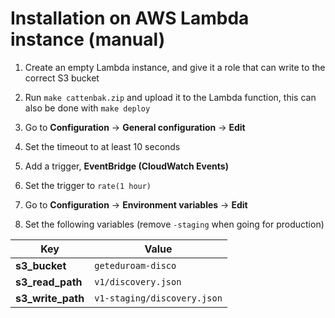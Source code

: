 # Installation on AWS Lambda instance (manual)

1. Create an empty Lambda instance, and give it a role that can write to the correct S3 bucket

2. Run `make cattenbak.zip` and upload it to the Lambda function, this can also be done with `make deploy`

3. Go to **Configuration** -> **General configuration** -> **Edit**

4. Set the timeout to at least 10 seconds

5. Add a trigger, **EventBridge (CloudWatch Events)**

6. Set the trigger to `rate(1 hour)`

7. Go to **Configuration** -> **Environment variables** -> **Edit**

8. Set the following variables (remove `-staging` when going for production)

| Key               | Value                       |
|-------------------|-----------------------------|
| **s3_bucket**     | `geteduroam-disco`          |
| **s3_read_path**  | `v1/discovery.json`         |
| **s3_write_path** | `v1-staging/discovery.json` |
